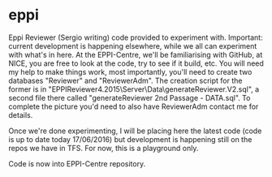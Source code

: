 # eppi
Eppi Reviewer
(Sergio writing) code provided to experiment with.
Important: current development is happening elsewhere, while we all can experiment with what's in here.
At the EPPI-Centre, we'll be familiarising with GitHub, at NICE, you are free to look at the code, try to see if it build, etc.
You will need my help to make things work, most importantly, you'll need to create two databases "Reviewer" and "ReviewerAdm".
The creation script for the former is in "EPPIReviewer4.2015\Server\Data\generateReviewer.V2.sql", a second file there called "generateReviewer 2nd Passage - DATA.sql". To complete the picture you'd need to also have ReviewerAdm contact me for details.

Once we're done experimenting, I will be placing here the latest code (code is up to date today 17/06/2016) but development is happening still on the repos we have in TFS. For now, this is a playground only.

Code is now into EPPI-Centre repository.
